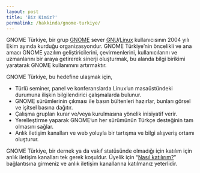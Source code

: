 ```yaml
---
layout: post
title: 'Biz Kimiz?'
permalink: /hakkinda/gnome-turkiye/
---
```


GNOME Türkiye, bir grup [GNOME](https://www.gnome.org/) sever [GNU](https://www.gnu.org/)/[Linux](https://www.kernel.org/) kullanıcısının 2004 yılı Ekim ayında kurduğu organizasyondur. GNOME Türkiye’nin öncelikli ve ana amacı GNOME yazılım geliştiricilerini, çevirmenlerini, kullanıcılarını ve uzmanlarını bir araya getirerek sinerji oluşturmak, bu alanda bilgi birikimi yaratarak GNOME kullanımını artırmaktır.

GNOME Türkiye, bu hedefine ulaşmak için,

* Türlü seminer, panel ve konferanslarda Linux’un masaüstündeki durumuna ilişkin bilgilendirici çalışmalarda bulunur.
* GNOME sürümlerinin çıkması ile basın bültenleri hazırlar, bunları görsel ve işitsel basına dağıtır.
* Çalışma grupları kurar ve/veya kurulmasına yönelik inisiyatif verir.
* Yerelleştirme yaparak GNOME’un her sürümünün Türkçe desteğinin tam olmasını sağlar.
* Anlık iletişim kanalları ve web yoluyla bir tartışma ve bilgi alışveriş ortamı oluşturur.

GNOME Türkiye, bir dernek ya da vakıf statüsünde olmadığı için katılım için anlık iletişim kanalları tek gerek koşuldur. Üyelik için “[Nasıl katılırım?](/cevirilere-nasil-katilirim)” bağlantısına girmeniz ve anlık iletişim kanallarına katılmanız yeterlidir.
